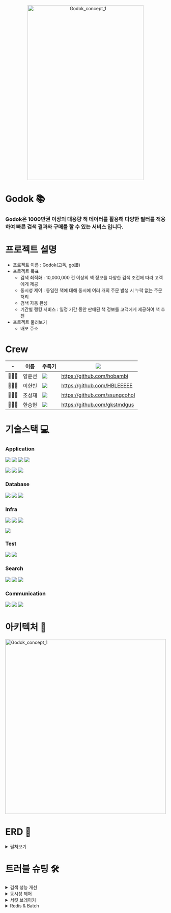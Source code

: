 <p align = "center">
<img width="85%" height = "550" alt="Godok_concept_1" src="https://user-images.githubusercontent.com/119986573/232371260-1fec27ee-e74d-4be8-940a-03e3f60f0f44.png" >
</p>
  
# Godok 📚
### Godok은 1000만권 이상의 대용량 책 데이터를 활용해 다양한 필터를 적용하여 빠른 검색 결과와 구매를 할 수 있는 서비스 입니다.


# 프로젝트 설명
- 프로젝트 이름 : Godok(고독, go讀)
- 프로젝트 목표
    - 검색 최적화 : 10,000,000 건 이상의 책 정보를 다양한 검색 조건에 따라 고객에게 제공
    - 동시성 제어 : 동일한 책에 대해 동시에 여러 개의 주문 발생 시 누락 없는 주문 처리
    - 검색 자동 완성
    - 기간별 랭킹 서비스 : 일정 기간 동안 판매된 책 정보를 고객에게 제공하여 책 추천
- 프로젝트 둘러보기
    - 배포 주소

# Crew
|-|이름|주특기|<img src="https://img.shields.io/badge/Github-181717?style=flat&logo=github&logoColor=white"/>|
|----|----|-----|------------|
|👩🏻‍💻|양윤선|<img src="https://img.shields.io/badge/Spring-6DB33F?style=flat&logo=spring&logoColor=white"/>|https://github.com/hobambi|
|👩🏻‍💻|이현빈|<img src="https://img.shields.io/badge/Spring-6DB33F?style=flat&logo=spring&logoColor=white"/>|https://github.com/HBLEEEEE|
|👩🏻‍💻|조성재|<img src="https://img.shields.io/badge/Spring-6DB33F?style=flat&logo=spring&logoColor=white"/>|https://github.com/ssungcohol|
|👩🏻‍💻|한승현|<img src="https://img.shields.io/badge/Spring-6DB33F?style=flat&logo=spring&logoColor=white"/>|https://github.com/gkstmdgus|

# 기술스택 💻
### Application
<img src="https://img.shields.io/badge/HTML-E34F26?style=flat&logo=HTML5&logoColor=white"/>  <img src="https://img.shields.io/badge/CSS-1572B6?style=flat&logo=CSS3&logoColor=white"/>  <img src="https://img.shields.io/badge/JavaScript-F7DF1E?style=flat&logo=JavaScript&logoColor=white"/>  <img src="https://img.shields.io/badge/Thymeleaf-005F0F?style=flat&logo=thymeleaf&logoColor=white"/>

<img src="https://img.shields.io/badge/Java-007396?style=flat&logo=Java&logoColor=white"/> <img src="https://img.shields.io/badge/Spring-6DB33F?style=flat&logo=Spring&logoColor=white"/> <img src="https://img.shields.io/badge/Spring Boot-6DB33f?style=flat&logo=Spring Boot&logoColor=white"/> 

### Database
<img src="https://img.shields.io/badge/MySQL-4479A1?style=flat&logo=MySQL&logoColor=white"/> <img src="https://img.shields.io/badge/Amazon RDS-527FFF?style=flat&logo=amazonrds&logoColor=white"/> <img src="https://img.shields.io/badge/Redis-DC382D?style=flat&logo=Redis&logoColor=white"/>

### Infra
<img src="https://img.shields.io/badge/Amazon AWS-232F3E?style=flat&logo=Amazon AWS&logoColor=white"/> <img src="https://img.shields.io/badge/Amazon EC2-FF9900?style=flat&logo=Amazon EC2&logoColor=white"/> <img src="https://img.shields.io/badge/Amazon S3-569A31?style=flat&logo=Amazon S3&logoColor=white"/> 

<img src="https://img.shields.io/badge/GitHub Actions-2088FF?style=flat&logo=GitHub Actions&logoColor=white"/> 

### Test
<img src="https://img.shields.io/badge/Postman-FF6C37?style=flat&logo=Postman&logoColor=white"/> <img src="https://img.shields.io/badge/JMeter-D22128?style=flat&logo=apachejmeter&logoColor=white"/>

### Search
<img src="https://img.shields.io/badge/ElasticSearch-005571?style=flat&logo=Elasticsearch&logoColor=white"/> <img src="https://img.shields.io/badge/Logstash-005571?style=flat&logo=Logstash&logoColor=white"/> <img src="https://img.shields.io/badge/Kibana-005571?style=flat&logo=kibana&logoColor=white"/> 

### Communication
<img src="https://img.shields.io/badge/Slack-4A154B?style=flat&logo=Slack&logoColor=white"/> <img src="https://img.shields.io/badge/KaKaoTalk-FFCD00?style=flat&logo=KaKaoTalk&logoColor=white"/> <img src="https://img.shields.io/badge/Notion-000000?style=flat&logo=Notion&logoColor=white"/> 

# 아키텍처 📐
<img width="100%" height = "550" alt="Godok_concept_1" src="https://user-images.githubusercontent.com/119986573/232371441-1d23c4f1-f8e9-4b40-b5f8-973d0d2c9cbc.png" >

# ERD 📂
<details>
<summary>펼쳐보기</summary>
<div>

<img width="85%" height = "550" alt="ERD Final" src="https://user-images.githubusercontent.com/119986573/232374057-c013bf41-a298-4581-8c42-80d44f13986d.PNG">

</div>
</details>

# 트러블 슈팅 🛠️

<details>
<summary>검색 성능 개선</summary>
  
<div>
  
  1. 일반인덱스 - 필터에 index 적용 후 키워드는 like를 이용한 검색
  
   - 인덱스를 걸지 않으면 필터 적용 시 서버로부터 응답을 받지 못했다. 필터에 인덱스를 적용하여 검색 속도가 향상되기는 했지만 모든 필터를 적용하기에는 무리가 있었다.
  
    - 하나의 쿼리에는 하나의 인덱스만 적용이 가능
  
    - 모든 필터를 복합 인덱스로 묶으면 기능이 한정
  
    - like로 모든 문서를 탐색하는 것은 비효율적
  
  2. Full text 인덱스 - title에 Fulltext 인덱스를 적용한 검색
  
   - Mysql의 Fulltext index를 적용해 검색 속도를 향상시키려고 시도. Fulltext index는 역색인 방식으로 색이하므로 키워드 검색 시 빠른 속도를 보여주지만, 한계점도 명확.
  
    - 기본 parser의 한계
  
    - 필터를 여러개 적용 시 느려지는 현상 발생
  
    - 정확도 문제 발생
  
  3. Elastic Search - Mysql 데이터를 동기화하여 검색 엔진으로 사용
  
    - 한글 형태소 분석기 (Nori Tokenizer)를 사용하여 title, author를 역색인
  
      - Ngram, Stop-word보다 세밀한 한글 분석이 가능해졌고 검색 결과의 정확도가 올라갔다.
  
    - 하나의 쿼리에 여러 인덱스 사용 가능
  
      - 검색 속도가 향상  
    
</div>
</details>

<details>
<summary>동시성 제어</summary>
  
<div>
  
  1. Optimistic vs Pessimistic
  
   - Optimistic
  
    - NONE : 별도의 옵션을 사용하지 않아도 Entity에 @Version이 적용된 필드만 있으면 낙관적 잠금이 적용
  
    - OPTIMISTIC(read) : Entity 수정 시에만 발생하는 낙관적 잠금이 읽기 시에도 발생하도록 설정합니다.읽기시에도 버전을 체크하고 트랜잭션이 종료될 때까지 다른 트랜잭션에서 변경하지 않음을 보장
  
    - OPTIMISTIC_FORCE_INCREMENT(write) : 낙관적 잠금을 사용하면서 버전 정보를 강제로 증가 시키는 옵션
  
   - Pessimistic
  
    - PESSIMISTIC_READ : dirty read가 발생하지 않을 때마다 공유 잠금(Shared Lock)을 획득하고 데이터가 UPDATE, DELETE 되는 것을 방지 할 수 있습니다.
  
    - PESSIMISTIC_WRITE : 배타적 잠금(Exclusive Lock)을 획득하고 데이터를 다른 트랜잭션에서 READ, UPDATE, DELETE 하는 것을 방지 할 수 있습니다.
  
    - ESSIMISTIC_FORCE_INCREMENT : 이 잠금은 PESSIMISTIC_WRITE와 유사하게 작동 하지만 @Version이 지정된 Entity와 협력하기 위해 도입되어 PESSIMISTIC_FORCE_INCREMENT 잠금을 획득할 시 버전이 업데이트 됩니다.
  
   - Optimistic과 Pessimistic 실험 결과
  
    - 현재 서비스에서는 PESSIMISTIC_WRITE만 제대로 작동한다.
  
    - Optimistic은 성능은 좋지만 주문이 폭주하는 경우 트랜잭션을 시작할 때 저장한 버전 값과 트랜잭션이 끝나고 난 후 체크한 버전 값이 다른 경우가 많은데 이 때 잘 작동하지 않는다. 따라서 진행하는 서비스에는 적합하지 않다.
  
    - 또한 Force_Increment 옵션의 경우 지원하는 DB의 종류가 정해져 있는데, 현재 사용 중인 mysql에서는 사용이 불가능하다.
  
    - PESSIMISTIC_READ는 어떤 트랜잭션이 수정 중일 때 다른 트랜잭션에서 읽기는 가능하다. 하지만 현재 실험에서는 모든 트랜잭션들이 수정하고자 하기 때문에 적합하지 않다.
  
  2. Redisson Distribution Lock
  
    - Transaction이 Lock을 점거하고 있다는 정보를 redis 서버(캐시 서버)에 올려서, 분산 된 서버에서 하나의 DB를 조회하고 수정할 때 사용하기에 적절한 방법이다.
  
    - 아래 자세히 설명하겠지만, 요청 Thread를 순서대로 처리한다는 보장이 없다는 단점이 있다.
  
    - 서비스 로직만 아래와 같이 바꿔준다.
  
      - redis 서버에 lockname을 key로 가진 데이터가 없으면 만들고 lock을 건다
  
      - 이미 lock이 있다면, 기다리거나 포기한다.
  
      - 트랜잭션을 성공적으로 수행했다면 lock을 해제한다.  

</div>
</details>

<details>
<summary>서킷 브레이커</summary>
  
<div>
  
  1. 현재 서비스에서 엘라스틱 서치가 쓰이는 요청
  
    - 검색 버튼을 눌러서 카테고리 + 키워드를 검색하는 경우
  
    - 검색 페이지에서 필터 적용 버튼을 눌러서 필터 검색을 하는 경우
  
    - 페이지 버튼을 눌러 페이지를 이동하는 경우
  
  2. 페이징 문제 발생
  
    - 현재 페이징 방식 = 커서 페이지네이션
  
    - Mysql과 엘라스틱 서치의 커서 값이 달라 문제 발생 (알고리즘이 다름)
  
    - 커서가 다르기 때문에 페이지 이동시에는 추가적인 작업이 필요
  
  3. 대처 가능한 시나리오 - 2가지
  
    - 어떤 페이지에 있던지 간에 서킷 오픈시 1페이지로 리다이렉트 한다.

    - 요청한 페이지 정보를 가지고 커서 값을 모두 찾아와서 커서 리스트를 교체한다.
  
  4. 선택 방법 : 첫 번째 시나리오 선택과 이유
  
    - 적절한 방법은 두 번째 방법이 적합
  
    - 하지만, 우리 서비스에는 첫번째 방법으로 구현
  
    - 이유 : Mysql의 속도
      - 애초에 엘라스틱 서치로 넘어간 이유가 Mysql의 속도였다. 많은 필터를 적용하면 한 페이지를 불러오는데도 시간이 오래 걸려서 문제였다. 그런데 한 페이지가 아닌 여러 페이지의 커서를 모두 찾아오는 로직을 Mysql이 하면, 결과는 안봐도 타임아웃이다. 그리고 가져온다고 한들 클라이언트는 하염없이 로딩창을 보며 기다려야 한다.

</div>
</details>

<details>
<summary>Redis & Batch</summary>
  
<div>
  1. Batch 설계 및 예외 처리
    
    - 주문 데이터의 중요성과 DB 접근성
  
      - DB에 자주 접근하는 것은 좋지않다. 따라서 오늘 주문 데이터를 Redis에서 저장하고 있다가 02시에 일괄적으로 DB에 저장하는 방법을 구상했다.
  
      - 하지만 주문 데이터는 서비스에서 매우 중요하기 때문에 휘발성이 높은 Redis에 저장해 두는 것은 좋지 않다.
  
      - 따라서 redis에는 가장 많이 찾게 되는 main 페이지에서 어제 팔린 책들에 대한 ranking만 넣어 두는 것으로 설계했다.
  
    - 예외 처리
  
      - 현재는 가짜 주문을 추가하여 어제의 bestseller 1~8등까지 들어가나, 실제 서비스에서는 그럴 수 없다.
  
      - 따라서 어제 팔린 책 종류가 8권 미만인 경우 부족한 책들을 채워 주도록 구상하였다.
  
  2. Batch 적용 문제 및 해결
  
    - 문제
  
      - summonRank()라는 복잡한 메서드가 service에 들어가 있는데, batch 로 빼주고 싶었으나 불가능하였다.
  
    - 원인
  
      - @Transaction 안에 batch를 넣을 수 가 없다. Jobrepository의 기본 설정이 외부 트랜잭션을 허용하지 않기 때문이다.
  
      - batch 내부에서 @Transactional을 붙인 메서드를 실행하기 때문인데 만약 더 큰 Transaction안에 들어가 있다면 내부 transaction이 끝나도 커밋시점이 도래하지 않기 때문이다.
  
    - 해결
  
      - 해결 방법으로는 TransactionTemplate가 새로운 트랜잭션을 생성하도록 강제하여 외부 트랜잭션과 별개로 커밋하게 만들어 데드락 문제를 해결할 수 있다. 하지만 외부 트랜잭션과 내부 트랜잭션의 StepExecution 상태의 일관성이 깨질 수 있게 될 수 도 있다.
  
      - 따라서 Job 실행 외부에서 임의로 트랜잭션을 시작하지 못하도록 한 것이다.
</div>
</details>
